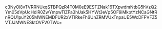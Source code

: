 c3NyOi8vTVRRNUxqSTBPQzR4T0M0eE9ESTZNak16TXpwdmNtbG5hVzQ2Ym05dVpUcHdiR0ZwYmpwTlZFa3hUak5HYWt3eVp5OF9iMkptYzNCaGNtRnRQU1puY205MWNEMDFUR2xVTlRkeFh6UnZRMVUxTnpaUE5WcDFPVFZ5VTJJMWNESktOVFV0TWc=
